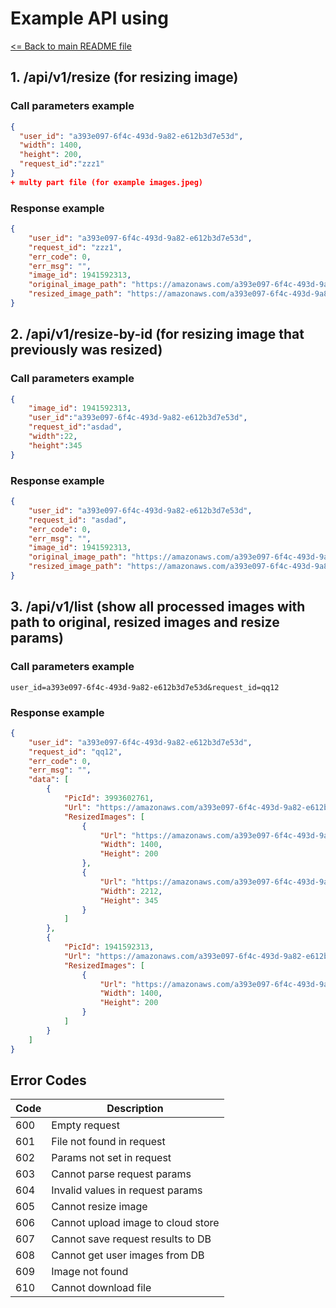 # Example API using

[<= Back to main README file](README.md)

## 1. /api/v1/resize (for resizing image)
 
### Call parameters example
```json
{
  "user_id": "a393e097-6f4c-493d-9a82-e612b3d7e53d", 
  "width": 1400, 
  "height": 200, 
  "request_id":"zzz1"
}
+ multy part file (for example images.jpeg)
```
### Response example
```json
{
    "user_id": "a393e097-6f4c-493d-9a82-e612b3d7e53d",
    "request_id": "zzz1",
    "err_code": 0,
    "err_msg": "",
    "image_id": 1941592313,
    "original_image_path": "https://amazonaws.com/a393e097-6f4c-493d-9a82-e612b3d7e53d/1941592313/images.jpeg",
    "resized_image_path": "https://amazonaws.com/a393e097-6f4c-493d-9a82-e612b3d7e53d/1941592313/images_1400x200.jpeg"
}
```
## 2. /api/v1/resize-by-id (for resizing image that previously was resized)

### Call parameters example
```json
{
	"image_id": 1941592313,
	"user_id":"a393e097-6f4c-493d-9a82-e612b3d7e53d",
	"request_id":"asdad",
	"width":22,
	"height":345
}
```
### Response example
```json
{
    "user_id": "a393e097-6f4c-493d-9a82-e612b3d7e53d",
    "request_id": "asdad",
    "err_code": 0,
    "err_msg": "",
    "image_id": 1941592313,
    "original_image_path": "https://amazonaws.com/a393e097-6f4c-493d-9a82-e612b3d7e53d/1941592313/images.jpeg",
    "resized_image_path": "https://amazonaws.com/a393e097-6f4c-493d-9a82-e612b3d7e53d/1941592313/images_22x345.jpeg"
}
```
## 3. /api/v1/list (show all processed images with path to original, resized images and resize params)

### Call parameters example
```text
user_id=a393e097-6f4c-493d-9a82-e612b3d7e53d&request_id=qq12
```
### Response example
```json
{
    "user_id": "a393e097-6f4c-493d-9a82-e612b3d7e53d",
    "request_id": "qq12",
    "err_code": 0,
    "err_msg": "",
    "data": [
        {
            "PicId": 3993602761,
            "Url": "https://amazonaws.com/a393e097-6f4c-493d-9a82-e612b3d7e53d/3993602761/ca760b70976b52578da88e06973af542.jpg",
            "ResizedImages": [
                {
                    "Url": "https://amazonaws.com/a393e097-6f4c-493d-9a82-e612b3d7e53d/3993602761/ca760b70976b52578da88e06973af542_1400x200.jpeg",
                    "Width": 1400,
                    "Height": 200
                },
                {
                    "Url": "https://amazonaws.com/a393e097-6f4c-493d-9a82-e612b3d7e53d/3993602761/ca760b70976b52578da88e06973af542_2212x345.jpeg",
                    "Width": 2212,
                    "Height": 345
                }
            ]
        },
        {
            "PicId": 1941592313,
            "Url": "https://amazonaws.com/a393e097-6f4c-493d-9a82-e612b3d7e53d/1941592313/images_resized_300_400.jpeg",
            "ResizedImages": [
                {
                    "Url": "https://amazonaws.com/a393e097-6f4c-493d-9a82-e612b3d7e53d/1941592313/images_resized_300_400_1400x200.jpeg",
                    "Width": 1400,
                    "Height": 200
                }
            ]
        }
    ]
}
```

## Error Codes
| Code| Description | 
| --- | --- |
| 600 | Empty request |
| 601 | File not found in request |
| 602 | Params not set in request |
| 603 | Cannot parse request params |
| 604 | Invalid values in request params |
| 605 | Cannot resize image |
| 606 | Cannot upload image to cloud store |
| 607 | Cannot save request results to DB |
| 608 | Cannot get user images from DB |
| 609 | Image not found |
| 610 | Cannot download file |
